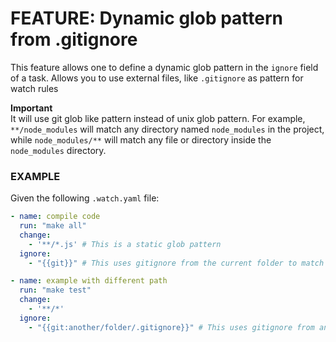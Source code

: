 # FEATURE: Dynamic glob pattern from .gitignore

This feature allows one to define a dynamic glob pattern in the `ignore` field of a task. Allows you to use external files, like `.gitignore` as pattern for watch rules

**Important**  
It will use git glob like pattern instead of unix glob pattern. 
For example, `**/node_modules` will match any directory named `node_modules` in the project, while `node_modules/**` will match any file or directory inside the `node_modules` directory.

### EXAMPLE

Given the following `.watch.yaml` file:

```yaml
- name: compile code
  run: "make all"
  change: 
    - '**/*.js' # This is a static glob pattern
  ignore:
    - "{{git}}" # This uses gitignore from the current folder to match ignore files

- name: example with different path
  run: "make test"
  change: 
    - '**/*'
  ignore:
    - "{{git:another/folder/.gitignore}}" # This uses gitignore from another folder to match ignore files
```
